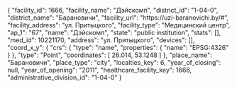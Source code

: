 {
    "facility_id": 1666,
    "facility_name": "Дэйскомп",
    "district_id": "1-04-0",
    "district_name": "Барановичи",
    "facility_url": "https:\/\/uzi-baranovichi.by\/#",
    "facility_address": "ул. Притыцкого",
    "facility_type": "Медицинский центр",
    "ap_1": "67",
    "name": "Дэйскомп",
    "state": "public institution",
    "stats": [],
    "med_id": 10221170,
    "address": "ул. Притыцкого",
    "devices": [],
    "coord_x_y": {
        "crs": {
            "type": "name",
            "properties": {
                "name": "EPSG:4326"
            }
        },
        "type": "Point",
        "coordinates": [
            26.014,
            53.1248
        ]
    },
    "place_name": "Барановичи",
    "place_type": "city",
    "localties_key": 6,
    "year_of_closing": null,
    "year_of_opening": "2011",
    "healthcare_facility_key": 1666,
    "administrative_division_id": "1-04-0"
}